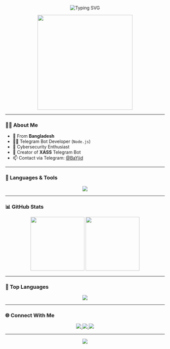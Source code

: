 <!-- GitHub Profile README by BaYjid -->

<!-- Typing SVG -->
<p align="center">
  <img src="https://readme-typing-svg.demolab.com?font=Fira+Code&size=25&pause=1000&center=true&vCenter=true&width=650&lines=Hey+there!+I'm+BaYjid+👋;Cybersecurity+and+Telegram+Bot+Developer;Developer+of+XASS+Bot+🤖;Welcome+to+my+GitHub+Profile!" alt="Typing SVG" />
</p>

<!-- GIF or Banner -->
<p align="center">
  <img src="https://media.giphy.com/media/qgQUggAC3Pfv687qPC/giphy.gif" width="300" />
</p>

---

### 👨‍💻 About Me
- 📍 From **Bangladesh**
- 👨‍💻 Telegram Bot Developer (`Node.js`)
- 🔐 Cybersecurity Enthusiast
- 🤖 Creator of **XASS** Telegram Bot
- 📫 Contact via Telegram: [@BaYjid](https://t.me/BaYjid)

---

### 🧰 Languages & Tools
<p align="center">
  <img src="https://skillicons.dev/icons?i=js,nodejs,express,mongodb,git,github,vscode,linux,html,css" />
</p>

---

### 📊 GitHub Stats
<p align="center">
  <img src="https://github-readme-stats.vercel.app/api?username=BaYjid&show_icons=true&theme=tokyonight&hide_border=true" height="170px"/>
  <img src="https://github-readme-streak-stats.herokuapp.com/?user=BaYjid&theme=tokyonight&hide_border=true" height="170px"/>
</p>

---

### 🧠 Top Languages
<p align="center">
  <img src="https://github-readme-stats.vercel.app/api/top-langs/?username=BaYjid&layout=compact&theme=tokyonight&hide_border=true" />
</p>

---

### 🌐 Connect With Me
<p align="center">
  <a href="https://t.me/BaYjid" target="_blank">
    <img src="https://img.shields.io/badge/Telegram-0088CC?style=for-the-badge&logo=telegram&logoColor=white"/>
  </a>
  <a href="https://t.me/XASS_BOT" target="_blank">
    <img src="https://img.shields.io/badge/XASS%20Bot-2CA5E0?style=for-the-badge&logo=telegram&logoColor=white"/>
  </a>
  <a href="https://github.com/BaYjid" target="_blank">
    <img src="https://img.shields.io/badge/GitHub-000000?style=for-the-badge&logo=github&logoColor=white"/>
  </a>
</p>

---

<p align="center">
  <img src="https://capsule-render.vercel.app/api?type=waving&color=0E8FE9&height=120&section=footer"/>
</p>